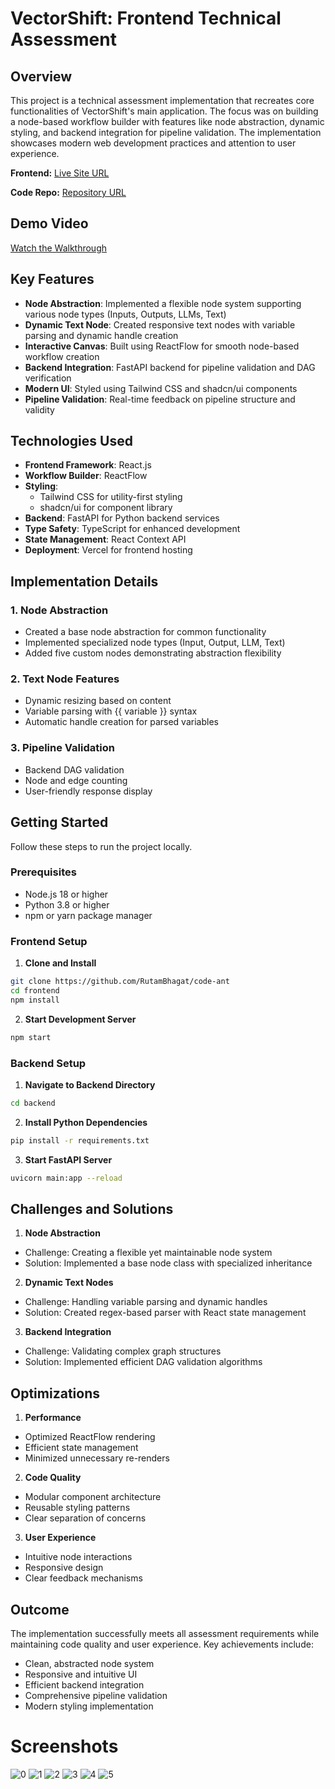 # VectorShift: Frontend Technical Assessment

## Overview

This project is a technical assessment implementation that recreates core functionalities of VectorShift's main application. The focus was on building a node-based workflow builder with features like node abstraction, dynamic styling, and backend integration for pipeline validation. The implementation showcases modern web development practices and attention to user experience.

**Frontend:** [Live Site URL](https://vectorshift-task.vercel.app/)

**Code Repo:** [Repository URL](https://github.com/RutamBhagat/vectorshift_task)

## Demo Video

[Watch the Walkthrough](https://youtu.be/vURcGmZQdWk)

## Key Features

- **Node Abstraction**: Implemented a flexible node system supporting various node types (Inputs, Outputs, LLMs, Text)
- **Dynamic Text Node**: Created responsive text nodes with variable parsing and dynamic handle creation
- **Interactive Canvas**: Built using ReactFlow for smooth node-based workflow creation
- **Backend Integration**: FastAPI backend for pipeline validation and DAG verification
- **Modern UI**: Styled using Tailwind CSS and shadcn/ui components
- **Pipeline Validation**: Real-time feedback on pipeline structure and validity

## Technologies Used

- **Frontend Framework**: React.js
- **Workflow Builder**: ReactFlow
- **Styling**: 
  - Tailwind CSS for utility-first styling
  - shadcn/ui for component library
- **Backend**: FastAPI for Python backend services
- **Type Safety**: TypeScript for enhanced development
- **State Management**: React Context API
- **Deployment**: Vercel for frontend hosting

## Implementation Details

### 1. Node Abstraction
- Created a base node abstraction for common functionality
- Implemented specialized node types (Input, Output, LLM, Text)
- Added five custom nodes demonstrating abstraction flexibility

### 2. Text Node Features
- Dynamic resizing based on content
- Variable parsing with {{ variable }} syntax
- Automatic handle creation for parsed variables

### 3. Pipeline Validation
- Backend DAG validation
- Node and edge counting
- User-friendly response display

## Getting Started

Follow these steps to run the project locally.

### Prerequisites

- Node.js 18 or higher
- Python 3.8 or higher
- npm or yarn package manager

### Frontend Setup

1. **Clone and Install**
```bash
git clone https://github.com/RutamBhagat/code-ant
cd frontend
npm install
```

2. **Start Development Server**
```bash
npm start
```

### Backend Setup

1. **Navigate to Backend Directory**
```bash
cd backend
```

2. **Install Python Dependencies**
```bash
pip install -r requirements.txt
```

3. **Start FastAPI Server**
```bash
uvicorn main:app --reload
```

## Challenges and Solutions

1. **Node Abstraction**
- Challenge: Creating a flexible yet maintainable node system
- Solution: Implemented a base node class with specialized inheritance

2. **Dynamic Text Nodes**
- Challenge: Handling variable parsing and dynamic handles
- Solution: Created regex-based parser with React state management

3. **Backend Integration**
- Challenge: Validating complex graph structures
- Solution: Implemented efficient DAG validation algorithms

## Optimizations

1. **Performance**
- Optimized ReactFlow rendering
- Efficient state management
- Minimized unnecessary re-renders

2. **Code Quality**
- Modular component architecture
- Reusable styling patterns
- Clear separation of concerns

3. **User Experience**
- Intuitive node interactions
- Responsive design
- Clear feedback mechanisms

## Outcome

The implementation successfully meets all assessment requirements while maintaining code quality and user experience. Key achievements include:

- Clean, abstracted node system
- Responsive and intuitive UI
- Efficient backend integration
- Comprehensive pipeline validation
- Modern styling implementation

# Screenshots

![0](https://github.com/user-attachments/assets/ea8464d2-580f-4a19-a263-504f148d93c7)
![1](https://github.com/user-attachments/assets/30c1533d-6029-462b-a80f-4c679a640d2c)
![2](https://github.com/user-attachments/assets/3de071a6-b1f6-4d14-8a10-9bc084b62e23)
![3](https://github.com/user-attachments/assets/2239d747-ece2-453c-b696-68f283cc4551)
![4](https://github.com/user-attachments/assets/ca0cf29d-9c7c-48f0-82f2-832eba6c31e1)
![5](https://github.com/user-attachments/assets/5430c311-e2b7-46fb-8271-8167ce05db25)
